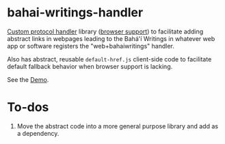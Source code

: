 # bahai-writings-handler

[Custom protocol handler](https://developer.mozilla.org/en-US/docs/Web-based_protocol_handlers)
library ([browser support](https://caniuse.com/#search=custom%20protocol%20handling))
to facilitate adding abstract links in webpages leading to the Bahá'í Writings
in whatever web app or software registers the "web+bahaiwritings" handler.

Also has abstract, reusable `default-href.js` client-side code to facilitate
default fallback behavior when browser support is lacking.

See the [Demo](https://bahai-library.com/test-bahai-web-protocol/test-bahai-web-protocol.html).

# To-dos

1. Move the abstract code into a more general purpose library and add as a
    dependency.

